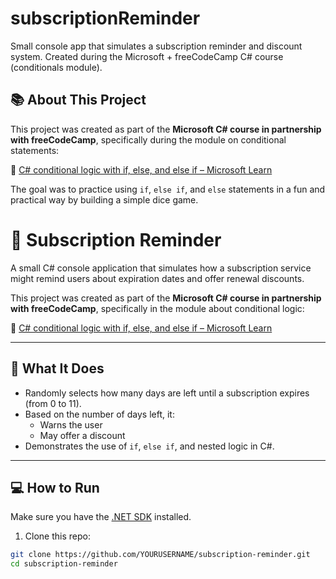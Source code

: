 # subscriptionReminder
Small console app that simulates a subscription reminder and discount system. Created during the Microsoft + freeCodeCamp C# course (conditionals module).

## 📚 About This Project

This project was created as part of the **Microsoft C# course in partnership with freeCodeCamp**, specifically during the module on conditional statements:

🔗 [C# conditional logic with if, else, and else if – Microsoft Learn](https://learn.microsoft.com/en-us/training/modules/csharp-if-elseif-else/)

The goal was to practice using `if`, `else if`, and `else` statements in a fun and practical way by building a simple dice game.

# 📅 Subscription Reminder

A small C# console application that simulates how a subscription service might remind users about expiration dates and offer renewal discounts.

This project was created as part of the **Microsoft C# course in partnership with freeCodeCamp**, specifically in the module about conditional logic:

🔗 [C# conditional logic with if, else, and else if – Microsoft Learn](https://learn.microsoft.com/en-us/training/modules/csharp-if-elseif-else/)

---

## 🧠 What It Does

- Randomly selects how many days are left until a subscription expires (from 0 to 11).
- Based on the number of days left, it:
  - Warns the user
  - May offer a discount
- Demonstrates the use of `if`, `else if`, and nested logic in C#.

---

## 💻 How to Run

Make sure you have the [.NET SDK](https://dotnet.microsoft.com/download) installed.

1. Clone this repo:

```bash
git clone https://github.com/YOURUSERNAME/subscription-reminder.git
cd subscription-reminder
